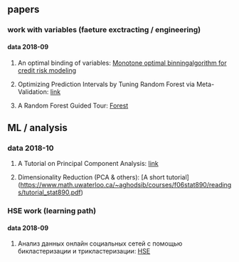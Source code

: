 ## papers


### work with variables (faeture exctracting / engineering)

#### data 2018-09

1. An optimal binding of variables: [Monotone optimal binningalgorithm for credit risk modeling](https://www.researchgate.net/publication/322520135_Monotone_optimal_binning_algorithm_for_credit_risk_modeling) 

2. Optimizing Prediction Intervals by Tuning Random Forest via Meta-Validation: [link](https://arxiv.org/pdf/1801.07194.pdf)

3. A Random Forest Guided Tour: [Forest](https://arxiv.org/pdf/1511.05741.pdf)


## ML / analysis

### data 2018-10

1. A Tutorial on Principal Component Analysis: [link](https://arxiv.org/pdf/1404.1100.pdf)

2. Dimensionality Reduction (PCA & others): [A short tutorial] (https://www.math.uwaterloo.ca/~aghodsib/courses/f06stat890/readings/tutorial_stat890.pdf)


### HSE work (learning path)

#### data 2018-09

1. Анализ данных онлайн социальных сетей с помощью бикластеризации и трикластеризации: [HSE](https://www.hse.ru/mirror/pubs/lib/data/access/ram/ticket/2/153821354141735fe6cc4fbf905f844c207188e706/%D0%93%D0%BD%D0%B0%D1%82%D1%8B%D1%88%D0%B0%D0%BA%20-%20%D0%9A%D0%98%D0%98%20(%D1%81%D1%82%D0%B0%D1%82%D1%8C%D1%8F1).pdf)



